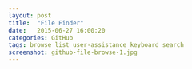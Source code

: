 ```yaml
---
layout: post
title:  "File Finder"
date:   2015-06-27 16:00:20
categories: GitHub
tags: browse list user-assistance keyboard search
screenshot: github-file-browse-1.jpg
---
```

